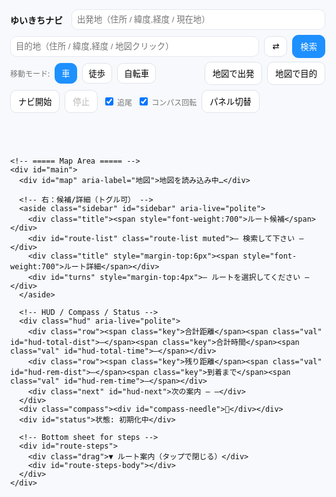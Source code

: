<!doctype html>
<html lang="ja">
<head>
  <meta charset="utf-8" />
  <meta name="viewport" content="width=device-width,initial-scale=1,viewport-fit=cover" />
  <title>ゆいきちナビ</title>
  <link rel="stylesheet" href="https://unpkg.com/leaflet@1.9.4/dist/leaflet.css" />
  <style>
    :root{--accent:#1e90ff;--bg:#f7f9fc;--ink:#111;--card:#fff}
    html,body{height:100%;margin:0;font-family:system-ui,-apple-system,Segoe UI,Roboto,'Noto Sans JP',sans-serif;background:var(--bg);color:var(--ink)}
    #app{height:100%;display:flex;flex-direction:column}

    /* ===== Top Toolbar（地図の外に固定） ===== */
    header.toolbar{background:var(--card);box-shadow:0 1px 8px rgba(0,0,0,.06);padding:8px}
    .bar{display:flex;gap:8px;align-items:center;flex-wrap:wrap}
    .brand{font-weight:800;margin-right:6px}
    .ipt{padding:8px;border:1px solid #e4e8ee;border-radius:10px;min-width:220px;flex:1 1 240px}
    .btn{padding:8px 12px;border:1px solid #dfe3ea;border-radius:10px;background:#fff;cursor:pointer}
    .btn.primary{background:var(--accent);border-color:var(--accent);color:#fff}
    .mode-btn{padding:6px 10px;border-radius:10px;border:1px solid #dfe3ea;background:#fff}
    .mode-btn.active{background:var(--accent);color:#fff;border-color:var(--accent)}
    .muted{font-size:12px;color:#777}
    .collapse-area{display:flex;gap:8px;align-items:center;flex-wrap:wrap}
    .collapse{display:none}

    /* ===== Map / Sidebar / HUD ===== */
    #main{position:relative;flex:1;min-height:420px}
    #map{position:absolute;inset:0}

    /* 右の候補/詳細はトグル表示できる */
    .sidebar{position:absolute;right:12px;top:12px;z-index:1400;background:#fff;padding:10px;border-radius:14px;box-shadow:0 12px 30px rgba(0,0,0,0.12);width:360px;max-height:72vh;overflow:auto}
    .sidebar.hidden{display:none}
    .sidebar .title{display:flex;justify-content:space-between;align-items:center;margin-bottom:6px}
    .route-item{padding:8px;border-radius:10px;border:1px solid #eee;margin-bottom:6px;cursor:pointer}
    .route-item.selected{background:var(--accent);color:#fff;border-color:var(--accent);font-weight:700}
    .turn-step{padding:6px;border-bottom:1px dashed #eee}

    /* HUDは小型化 */
    .hud{position:absolute;left:12px;bottom:12px;z-index:1500;background:rgba(255,255,255,0.92);padding:6px 8px;border-radius:10px;box-shadow:0 8px 20px rgba(0,0,0,.12)}
    .hud .row{display:flex;gap:8px;align-items:baseline;flex-wrap:wrap}
    .hud .key{font-size:11px;color:#666}
    .hud .val{font-weight:700;font-size:12px}
    .hud .next{font-size:11px;color:#444;margin-top:2px}

    .compass{position:absolute;right:12px;bottom:12px;z-index:1500;background:rgba(255,255,255,0.95);padding:6px;border-radius:50%;width:40px;height:40px;display:grid;place-items:center;box-shadow:0 6px 18px rgba(0,0,0,0.12)}
    .compass > div{transform-origin:center center}
    #status{position:absolute;left:12px;top:12px;z-index:1500;background:rgba(255,255,255,0.95);padding:6px 8px;border-radius:10px;box-shadow:0 6px 18px rgba(0,0,0,0.12);font-size:12px}

    /* ルートの下部ステップ（ボトムシート） */
    #route-steps{position:absolute;left:0;right:0;bottom:0;background:rgba(255,255,255,0.96);border-top:1px solid #eee;max-height:42%;overflow:auto;padding:10px;display:none;z-index:1401}
    #route-steps .drag{font-size:12px;color:#666;text-align:center;margin-bottom:4px}

    /* Leaflet zoom buttons bigger on mobile */
    .leaflet-control-zoom{transform-origin:top left}

    @media(max-width:900px){
      .ipt{min-width:140px;flex:1 1 160px}
      .collapse{display:inline-flex}
      .collapse-area{display:none}
      .sidebar{width:min(92vw,420px);top:auto;bottom:12px;max-height:46vh}
      .leaflet-control-zoom{transform:scale(1.35)}
    }
    @media(min-width:901px){
      .leaflet-control-zoom{transform:scale(1.15)}
    }
  </style>
</head>
<body>
  <div id="app">
    <!-- ===== Toolbar（地図の外。スマホで折りたたみ可） ===== -->
    <header class="toolbar">
      <div class="bar">
        <div class="brand">ゆいきちナビ</div>
        <input id="from" class="ipt" placeholder="出発地（住所 / 緯度,経度 / 現在地）" />
        <input id="to" class="ipt" placeholder="目的地（住所 / 緯度,経度 / 地図クリック）" />
        <button id="swap" class="btn" title="入れ替え">⇄</button>
        <button id="search" class="btn primary">検索</button>
        <button id="toggle-more" class="btn collapse" aria-expanded="false">詳細 ▾</button>
      </div>
      <div id="more" class="bar collapse-area" style="margin-top:6px">
        <div class="muted">移動モード:</div>
        <button class="mode-btn active" data-mode="driving" id="m-driv">車</button>
        <button class="mode-btn" data-mode="foot" id="m-foot">徒歩</button>
        <button class="mode-btn" data-mode="bike" id="m-bike">自転車</button>
        <span style="flex:1"></span>
        <button id="set-from-map" class="btn">地図で出発</button>
        <button id="set-to-map" class="btn">地図で目的</button>
        <button id="start-nav" class="btn">ナビ開始</button>
        <button id="stop-nav" class="btn" disabled>停止</button>
        <label class="muted"><input type="checkbox" id="chk-follow" checked> 追尾</label>
        <label class="muted"><input type="checkbox" id="chk-rotate" checked> コンパス回転</label>
        <button id="toggle-sidebar" class="btn" title="右パネルの表示/非表示">パネル切替</button>
      </div>
    </header>

    <!-- ===== Map Area ===== -->
    <div id="main">
      <div id="map" aria-label="地図">地図を読み込み中…</div>

      <!-- 右：候補/詳細（トグル可） -->
      <aside class="sidebar" id="sidebar" aria-live="polite">
        <div class="title"><span style="font-weight:700">ルート候補</span></div>
        <div id="route-list" class="route-list muted">— 検索して下さい —</div>
        <div class="title" style="margin-top:6px"><span style="font-weight:700">ルート詳細</span></div>
        <div id="turns" style="margin-top:4px">— ルートを選択してください —</div>
      </aside>

      <!-- HUD / Compass / Status -->
      <div class="hud" aria-live="polite">
        <div class="row"><span class="key">合計距離</span><span class="val" id="hud-total-dist">—</span><span class="key">合計時間</span><span class="val" id="hud-total-time">—</span></div>
        <div class="row"><span class="key">残り距離</span><span class="val" id="hud-rem-dist">—</span><span class="key">到着まで</span><span class="val" id="hud-rem-time">—</span></div>
        <div class="next" id="hud-next">次の案内 — —</div>
      </div>
      <div class="compass"><div id="compass-needle">🧭</div></div>
      <div id="status">状態: 初期化中</div>

      <!-- Bottom sheet for steps -->
      <div id="route-steps">
        <div class="drag">▼ ルート案内（タップで閉じる）</div>
        <div id="route-steps-body"></div>
      </div>
    </div>
  </div>

  <script src="https://unpkg.com/leaflet@1.9.4/dist/leaflet.js"></script>
  <script src="https://cdn.jsdelivr.net/npm/@turf/turf@6/turf.min.js"></script>
  <script>
  // ===== グローバル再初期化防止 =====
  if (window._yuikichiUltraInit) {
    console.warn('already initialized');
  } else {
    window._yuikichiUltraInit = true;

    (function(){
      const S = {
        map:null, from:null, to:null,
        routes:[], routeLayers:[], turnMarkers:[], progressLayer:null,
        selected:-1, nav:false, watchId:null,
        heading:0, lastHeadingTs:0, setMode:'driving',
        mapClickMode:null, follow:true, rotate:true, useDummy:false,
        lastRerouteTs:0, lastSnapIdx:0,
      };

      // ===== Elements
      const E = {
        from: qs('#from'), to: qs('#to'), swap: qs('#swap'), search: qs('#search'),
        modes: qsa('.mode-btn'), setFromMap: qs('#set-from-map'), setToMap: qs('#set-to-map'),
        routeList: qs('#route-list'), turns: qs('#turns'), status: qs('#status'),
        startNav: qs('#start-nav'), stopNav: qs('#stop-nav'),
        hudTotalDist: qs('#hud-total-dist'), hudTotalTime: qs('#hud-total-time'),
        hudRemDist: qs('#hud-rem-dist'), hudRemTime: qs('#hud-rem-time'), hudNext: qs('#hud-next'),
        chkFollow: qs('#chk-follow'), chkRotate: qs('#chk-rotate'),
        compass: qs('#compass-needle'), sidebar: qs('#sidebar'),
        stepsSheet: qs('#route-steps'), stepsBody: qs('#route-steps-body'),
        toggleMore: qs('#toggle-more'), more: qs('#more'), toggleSidebar: qs('#toggle-sidebar'),
      };

      // ===== Helpers
      function qs(s){return document.querySelector(s)}
      function qsa(s){return Array.from(document.querySelectorAll(s))}
      function setStatus(msg, err){E.status.textContent = '状態: '+msg; E.status.style.color = err?'red':'#111'; console.log('[nav]', msg)}
      function formatDist(m){return m>=1000? (m/1000).toFixed(2)+' km' : Math.round(m)+' m'}
      function formatDuration(sec){ if(sec==null) return '—'; const s=Math.round(sec); const h=Math.floor(s/3600); const m=Math.round((s%3600)/60); return h>0? `${h}時間${m}分` : `${m}分`}
      const SPEED_KMH = {foot:4.8, bike:16, driving:42}
      function etaSeconds(meters, mode){ const v=SPEED_KMH[mode]||42; return (meters/1000)/v*3600 }

      function jpInstruction(step){
        if(!step||!step.maneuver) return '直進';
        const m=step.maneuver, type=m.type||'', mod=m.modifier||'', name=step.name?`（${step.name}）`:'';
        const round=`${m.exit? m.exit+' 番目の出口':''}`;
        const dir=({left:'左方向','slight left':'やや左方向','sharp left':'大きく左方向',right:'右方向','slight right':'やや右方向','sharp right':'大きく右方向',straight:'直進',uturn:'Uターン'})[mod]||'';
        let t='進む';
        switch(type){case'depart':t='出発';break;case'arrive':t='目的地に到着';break;case'turn':t=dir||'曲がる';break;case'new name':t='道なりに進む';break;case'merge':t='合流';break;case'on ramp':t='入口から進入';break;case'off ramp':t='出口で出る';break;case'roundabout':case'rotary':t=`環状交差点で${round||'目的の出口'}へ`;break;case'roundabout turn':t=`環状交差点で${dir}`;break;case'fork':t=`分岐で${dir}`;break;case'end of road':t=`突き当たりで${dir}`;break;case'continue':t='直進';break;case'use lane':t='車線に従う';break}
        return `${t}${name}`.trim()
      }

      // ===== Map init
      const map = L.map('map', {center:[35.681236,139.767125], zoom:5, zoomControl:true});
      L.tileLayer('https://{s}.tile.openstreetmap.org/{z}/{x}/{y}.png',{maxZoom:19, attribution:'© OpenStreetMap contributors'}).addTo(map);
      S.map = map;

      // Current marker (heading capable)
      function setCurrentMarker(lat,lon,bearing){
        const html = `<div class="marker-heading rotateable" style="position:relative;width:22px;height:22px;border-radius:50%;background:#1e90ff;border:2px solid #fff;box-shadow:0 0 0 2px rgba(30,144,255,.25)"></div>`;
        if(!S.cur){ S.cur = L.marker([lat,lon],{icon:L.divIcon({html, className:'', iconSize:[22,22]})}).addTo(map) }
        S.cur.setLatLng([lat,lon]);
        try{ const el=S.cur.getElement().querySelector('.rotateable'); if(el){ el.style.transform=`rotate(${bearing||0}deg)` } }catch{}
      }

      // Parse & Geocode
      function parseLatLon(q){ if(!q) return null; const m=q.trim().match(/^(-?\d+(?:\.\d+)?)[,\s]+(-?\d+(?:\.\d+)?)/); if(m) return {lat:parseFloat(m[1]), lon:parseFloat(m[2]), display_name:`${parseFloat(m[1]).toFixed(5)}, ${parseFloat(m[2]).toFixed(5)}`}; return null }
      async function geocode(q){ const p=parseLatLon(q); if(p) return p; const url='https://nominatim.openstreetmap.org/search?format=json&limit=5&q='+encodeURIComponent(q); try{ const ctrl=new AbortController(); const t=setTimeout(()=>ctrl.abort(),8000); const res=await fetch(url,{signal:ctrl.signal, headers:{'Accept-Language':'ja'}}); clearTimeout(t); if(!res.ok) throw new Error('HTTP '+res.status); const j=await res.json(); if(j&&j.length>0) return {lat:+j[0].lat, lon:+j[0].lon, display_name:j[0].display_name}; return null }catch(e){ console.warn('geocode fail',e); return null } }

      async function fetchRoutes(from,to,mode){ const profile=mode==='driving'?'driving': mode==='foot'?'foot':'bicycle'; const url=`https://router.project-osrm.org/route/v1/${profile}/${from.lon},${from.lat};${to.lon},${to.lat}?overview=full&geometries=geojson&steps=true&alternatives=true`; try{ const ctrl=new AbortController(); const t=setTimeout(()=>ctrl.abort(),12000); const res=await fetch(url,{signal:ctrl.signal}); clearTimeout(t); if(!res.ok) throw new Error('HTTP '+res.status); const j=await res.json(); if(j && j.code==='Ok' && j.routes && j.routes.length>0) return j.routes; return null }catch(e){ console.warn('fetchRoutes fail',e); return null } }

      // ===== Draw / Select routes
      function clearRoutes(){ S.routeLayers.forEach(l=>{try{map.removeLayer(l)}catch{}}); S.routeLayers=[]; S.turnMarkers.forEach(m=>{try{map.removeLayer(m)}catch{}}); S.turnMarkers=[]; if(S.progressLayer){ try{ map.removeLayer(S.progressLayer) }catch{} S.progressLayer=null } E.routeList.innerHTML=''; E.turns.innerHTML=''; S.routes=[]; S.selected=-1; E.hudTotalDist.textContent='—'; E.hudTotalTime.textContent='—'; E.hudRemDist.textContent='—'; E.hudRemTime.textContent='—'; qs('#route-steps').style.display='none' }

      function makeTurnMarker(step){ if(!step||!step.maneuver||!step.maneuver.location) return null; const [lon,lat]=step.maneuver.location; const marker=L.circleMarker([lat,lon],{radius:6,weight:2,color:'#1e90ff',fillColor:'#1e90ff',fillOpacity:.9}); const label=`<div style="font-weight:700">${jpInstruction(step)}</div><div class='muted'>${formatDist(step.distance)} ${step.name? '｜'+step.name:''}</div>`; marker.bindPopup(label); marker.bindTooltip(jpInstruction(step),{permanent:false,direction:'top',offset:[0,-6]}); return marker }

      function drawRoutes(routes){ clearRoutes(); S.routes=routes; routes.forEach((r,i)=>{ const coords=r.geometry.coordinates.map(c=>[c[1],c[0]]); const line=L.polyline(coords,{color:i===0?'#1e90ff':'#888',weight:i===0?7:5,opacity:i===0?0.95:0.45}).addTo(map); line.on('click',()=> selectRoute(i)); line.bindTooltip(`候補 ${i+1}｜${(r.distance/1000).toFixed(2)} km｜${formatDuration(etaSeconds(r.distance,S.setMode))}`); S.routeLayers.push(line);
        const steps=(r.legs&&r.legs[0]&&r.legs[0].steps)? r.legs[0].steps:[]; const every=Math.max(1,Math.floor(steps.length/40)); steps.forEach((s,idx)=>{ if(!s.maneuver||s.maneuver.type==='depart') return; if(idx%every!==0 && s.maneuver.type!=='turn' && s.maneuver.type!=='arrive') return; const m=makeTurnMarker(s); if(m){ m.addTo(map); S.turnMarkers.push(m) } });
        const div=document.createElement('div'); div.className='route-item'; if(i===0) div.classList.add('selected'); div.textContent=`候補 ${i+1} — ${(r.distance/1000).toFixed(2)} km / ${formatDuration(etaSeconds(r.distance,S.setMode))}`; div.addEventListener('click',()=> selectRoute(i)); E.routeList.appendChild(div); }); S.selected=0; selectRoute(0) }

      function selectRoute(i){ if(i<0||i>=S.routes.length) return; S.selected=i; S.routeLayers.forEach((l,idx)=>{ l.setStyle({color: idx===i? '#1e90ff':'#888', weight: idx===i?8:5, opacity: idx===i?0.98:0.4}); if(idx===i) l.bringToFront() }); E.routeList.querySelectorAll('.route-item').forEach((n,idx)=> n.classList.toggle('selected', idx===i)); const r=S.routes[i]; const steps=r.legs[0].steps; renderTurns(steps); const coords=r.geometry.coordinates.map(c=>[c[1],c[0]]); map.fitBounds(L.latLngBounds(coords),{padding:[50,50]}); E.hudTotalDist.textContent=(r.distance/1000).toFixed(2)+' km'; E.hudTotalTime.textContent=formatDuration(etaSeconds(r.distance,S.setMode)); S.lastSnapIdx=0; if(S.progressLayer){ try{map.removeLayer(S.progressLayer)}catch{} S.progressLayer=null } }

      function renderTurns(steps){ E.turns.innerHTML=''; if(!steps||!steps.length){ E.turns.textContent='ターンバイターンデータがありません'; return } const fr=document.createDocumentFragment(); steps.forEach((s)=>{ const node=document.createElement('div'); node.className='turn-step'; node.innerHTML=`<div><strong>${jpInstruction(s)}</strong></div><div class='muted'>距離: ${formatDist(s.distance)} ${s.name?'｜道路: '+s.name:''}</div>`; node.addEventListener('mouseenter',()=>{ if(!s.maneuver||!s.maneuver.location) return; const [lon,lat]=s.maneuver.location; L.popup({autoClose:true,closeButton:false,offset:[0,-10]}).setLatLng([lat,lon]).setContent(`<b>${jpInstruction(s)}</b><div class='muted'>${formatDist(s.distance)} ${s.name? '｜'+s.name:''}</div>`).openOn(map) }); fr.appendChild(node) }); E.turns.appendChild(fr); // bottom sheet
        const listHtml = steps.map((s,idx)=>`<li data-idx="${idx}">${jpInstruction(s)} <span class='muted'>${formatDist(s.distance||0)}</span></li>`).join(''); E.stepsBody.innerHTML = `<ol>${listHtml}</ol>`; E.stepsSheet.style.display='block'; E.stepsBody.querySelectorAll('li').forEach(li=> li.addEventListener('click',()=>{ const s=steps[+li.dataset.idx]; if(s&&s.maneuver){ const [lon,lat]=s.maneuver.location; map.panTo([lat,lon]); L.popup().setLatLng([lat,lon]).setContent(`<b>${jpInstruction(s)}</b>`).openOn(map) } })) }

      // ===== Navigation
      function startNavigation(){ if(S.nav) return; if(!S.routes.length){ setStatus('先にルートを検索してください',true); return } S.nav=true; setStatus('ナビ開始'); E.startNav.disabled=true; E.stopNav.disabled=false; if(!navigator.geolocation){ setStatus('位置情報非対応。ダミーを使用します',true); applyDummy(); return } try{ S.watchId = navigator.geolocation.watchPosition(onNavPos, onNavErr,{enableHighAccuracy:true, maximumAge:1000, timeout:15000}) }catch(e){ console.warn(e); applyDummy() } }
      function stopNavigation(){ if(!S.nav) return; S.nav=false; setStatus('ナビ停止'); E.startNav.disabled=false; E.stopNav.disabled=true; try{ if(S.watchId!=null){ navigator.geolocation.clearWatch(S.watchId); S.watchId=null } }catch{} }
      function onNavErr(err){ console.warn('nav err',err); if(err&&err.code===1){ setStatus('位置情報が許可されていません',true) } }
      function offRouteThreshold(){ return S.setMode==='foot'?30: S.setMode==='bike'?50:100 }
      function rerouteCooldownMs(){ return 8000 }
      function updateProgressLayer(route, snapIdx){ if(!route) return; const coords=route.geometry.coordinates; if(snapIdx<=0) return; const seg=coords.slice(0,Math.min(snapIdx+1,coords.length)).map(c=>[c[1],c[0]]); if(!S.progressLayer){ S.progressLayer=L.polyline(seg,{color:'#2ecc71',weight:8,opacity:.9}).addTo(map) } else { S.progressLayer.setLatLngs(seg) } }
      function norm360(d){ if(typeof d!=='number'||Number.isNaN(d)) return 0; return (d%360+360)%360 }
      function onNavPos(pos){ const lat=pos.coords.latitude, lon=pos.coords.longitude; let bearing=0; const now=Date.now(); const fresh=(now - S.lastHeadingTs) < 2500; if(fresh){ bearing=norm360(S.heading) } else if(S._prev){ const dy=lat-S._prev.lat, dx=lon-S._prev.lon; if(Math.abs(dy)+Math.abs(dx) > 1e-6){ bearing=norm360(Math.atan2(dx,dy)*180/Math.PI) } } setCurrentMarker(lat,lon,bearing); if(S.follow){ const z=Math.max(15,map.getZoom()); map.setView([lat,lon], Math.min(17,z)) } if(S.rotate){ try{ E.compass.style.transform=`rotate(${bearing}deg)` }catch{} } else { try{ E.compass.style.transform='none' }catch{} } S._prev={lat,lon}; if(S.useDummy) return; const route=S.routes[S.selected]; if(!route) return; const line=turf.lineString(route.geometry.coordinates); const pt=turf.point([lon,lat]); const snapped=turf.nearestPointOnLine(line, pt, {units:'meters'}); const distTo=snapped.properties.dist; const snapIdx=snapped.properties.index||0; if(snapIdx>S.lastSnapIdx){ S.lastSnapIdx=snapIdx; updateProgressLayer(route,snapIdx) }
        const steps=route.legs[0].steps||[]; let chosen=null; for(let i=0;i<steps.length;i++){ const st=steps[i]; const loc=st.maneuver&&st.maneuver.location; if(!loc) continue; const d=turf.distance(turf.point([lon,lat]), turf.point([loc[0],loc[1]]), {units:'meters'}); if(d>5){ chosen={index:i, step:st, dist:d}; break } } if(!chosen && steps.length){ chosen={index:steps.length-1, step:steps[steps.length-1], dist:0} }
        if(chosen){ const msg=`${formatDist(chosen.dist)} 先、${jpInstruction(chosen.step)}`; E.hudNext.textContent=`次の案内 — ${msg}`; if(chosen.dist<60){ speakJa(msg) } }
        const totalDist=route.distance; const totalDur=etaSeconds(route.distance,S.setMode); const remLine=turf.lineString(route.geometry.coordinates.slice(snapIdx)); const remKm=turf.length(remLine,{units:'kilometers'}); const remM=Math.max(0,Math.round(remKm*1000)); const remSec = totalDist>0 ? (totalDur*(remM/totalDist)) : 0; E.hudRemDist.textContent=formatDist(remM); E.hudRemTime.textContent=formatDuration(remSec);
        const nowMs=Date.now(); if(distTo>offRouteThreshold() && (nowMs-S.lastRerouteTs)>rerouteCooldownMs()){ S.lastRerouteTs=nowMs; setStatus(`コース外（${Math.round(distTo)}m）。再検索…`); const cur={lat,lon}; const dest=S.to; if(dest){ fetchRoutes(cur,dest,S.setMode).then(rs=>{ if(rs&&rs.length){ drawRoutes(rs); setStatus('自動リルート完了'); if(S.follow) map.setView([lat,lon],16) } else { setStatus('リルート失敗',true) } }) } }
      }

      function speakJa(t){ if(!window.speechSynthesis) return; try{ const u=new SpeechSynthesisUtterance(t); u.lang='ja-JP'; window.speechSynthesis.cancel(); window.speechSynthesis.speak(u) }catch{} }

      function initOrientation(){ function scr(){ const a=(screen.orientation&&typeof screen.orientation.angle==='number')? screen.orientation.angle : (typeof window.orientation==='number'? window.orientation:0); return a||0 } function fromAlpha(alpha){ S.heading = norm360(360 - alpha + scr()); S.lastHeadingTs=Date.now() } function gen(e){ const wh=(typeof e.webkitCompassHeading==='number'? e.webkitCompassHeading : null); if(wh!=null && !Number.isNaN(wh)){ S.heading=norm360(wh); S.lastHeadingTs=Date.now() } else if(typeof e.alpha==='number' && !Number.isNaN(e.alpha)){ fromAlpha(e.alpha) } }
        if(window.DeviceOrientationEvent && typeof DeviceOrientationEvent.requestPermission==='function'){ document.body.addEventListener('click', function once(){ DeviceOrientationEvent.requestPermission().then(st=>{ if(st==='granted'){ window.addEventListener('deviceorientation', gen,{passive:true}); window.addEventListener('deviceorientationabsolute', gen,{passive:true}) } }).catch(()=>{}); document.body.removeEventListener('click', once) }, {once:true}) }
        else if(window.DeviceOrientationEvent){ window.addEventListener('deviceorientationabsolute', gen,{passive:true}); window.addEventListener('deviceorientation', gen,{passive:true}) }
        window.addEventListener('orientationchange', ()=>{ S.lastHeadingTs=0 }, {passive:true}) }
      initOrientation();

      // ===== Dummy location fallback
      const DUMMY={lat:35.170915, lon:136.881537};
      function applyDummy(){ S.useDummy=true; setCurrentMarker(DUMMY.lat,DUMMY.lon,0); map.setView([DUMMY.lat,DUMMY.lon],16); setStatus('ダミー位置を使用中') }

      // ===== Input helpers
      async function resolveFromInput(){ const v=(E.from.value||'').trim(); if(!v || v==='現在地' || v==='いま' || v.toLowerCase()==='current'){ return await getCurrentLocation() } const g=await geocode(v); if(!g) throw new Error('出発地が見つかりません'); return g }
      async function resolveToInput(){ const v=(E.to.value||'').trim(); const g=parseLatLon(v) || (v? await geocode(v):null); if(!g) throw new Error('目的地が見つかりません'); return g }
      function getCurrentLocation(){ return new Promise((res,rej)=>{ if(!navigator.geolocation){ rej(new Error('この端末は位置情報に対応していません')); return } navigator.geolocation.getCurrentPosition(p=> res({lat:p.coords.latitude, lon:p.coords.longitude, display_name:'現在地'}), err=> rej(err), {enableHighAccuracy:true, timeout:12000}) }) }

      // ===== UI wiring
      E.swap.addEventListener('click',()=>{ const a=E.from.value; E.from.value=E.to.value; E.to.value=a; const af=S.from; S.from=S.to; S.to=af })
      E.modes.forEach(b=> b.addEventListener('click', async ()=>{ E.modes.forEach(x=>x.classList.remove('active')); b.classList.add('active'); S.setMode=b.dataset.mode; if(S.from&&S.to){ setStatus('モード変更: 再検索…'); const routes=await fetchRoutes(S.from,S.to,S.setMode); if(routes){ drawRoutes(routes); setStatus('モード変更を反映しました') } else { setStatus('モード変更の反映に失敗',true) } } }))
      E.setFromMap.addEventListener('click',()=>{ S.mapClickMode='from'; setStatus('地図をタップして出発地を選んでください') })
      E.setToMap.addEventListener('click',()=>{ S.mapClickMode='to'; setStatus('地図をタップして目的地を選んでください') })
      map.on('click',(e)=>{ if(S.mapClickMode==='from'){ S.from={lat:e.latlng.lat, lon:e.latlng.lng, display_name:`${e.latlng.lat.toFixed(5)}, ${e.latlng.lng.toFixed(5)}`}; E.from.value=S.from.display_name; S.mapClickMode=null; setStatus('出発地を設定しました') } else if(S.mapClickMode==='to'){ S.to={lat:e.latlng.lat, lon:e.latlng.lng, display_name:`${e.latlng.lat.toFixed(5)}, ${e.latlng.lng.toFixed(5)}`}; E.to.value=S.to.display_name; S.mapClickMode=null; setStatus('目的地を設定しました') } })

      E.search.addEventListener('click', async ()=>{ try{ setStatus('出発地を解決中...'); const f=await resolveFromInput(); S.from=f; setStatus('目的地を解決中...'); const t=await resolveToInput(); S.to=t; setStatus('ルート検索中...'); const rs=await fetchRoutes(f,t,S.setMode); if(!rs){ setStatus('ルート検索に失敗しました（外部API制限の可能性）',true); return } drawRoutes(rs); setStatus('ルート候補を表示しました') }catch(e){ setStatus(e.message||'検索に失敗しました',true) } })
      E.startNav.addEventListener('click', startNavigation)
      E.stopNav.addEventListener('click', stopNavigation)
      E.chkFollow.addEventListener('change',()=>{ S.follow=E.chkFollow.checked })
      E.chkRotate.addEventListener('change',()=>{ S.rotate=E.chkRotate.checked; if(!S.rotate){ try{ E.compass.style.transform='none' }catch{} } })
      ;[E.from,E.to].forEach(i=> i.addEventListener('keydown',e=>{ if(e.key==='Enter') E.search.click() }))

      // Sidebar toggle & mobile more toggle
      E.toggleSidebar.addEventListener('click',()=>{ E.sidebar.classList.toggle('hidden') })
      E.toggleMore.addEventListener('click',()=>{ const open = E.more.style.display!=='none' && getComputedStyle(E.more).display!=='none'; if(open){ E.more.style.display='none'; E.toggleMore.setAttribute('aria-expanded','false'); E.toggleMore.textContent='詳細 ▸' } else { E.more.style.display='flex'; E.toggleMore.setAttribute('aria-expanded','true'); E.toggleMore.textContent='詳細 ▾' } })
      // Bottom sheet close on tap of drag bar
      qs('#route-steps').addEventListener('click',()=>{ const s=qs('#route-steps'); s.style.display = (s.style.display==='none'?'block':'none') })

      // Init
      setStatus('初期化完了 — 出発地と目的地を入力して検索してください')

      // ===== Mini self tests (do not change) =====
      ;(function(){
        function eq(name,a,b){ if(a!==b){ console.error('TEST FAIL',name,a,b) } else { console.log('TEST OK',name) } }
        eq('formatDist_500', formatDist(500), '500 m')
        eq('formatDist_1500', formatDist(1500), '1.50 km')
        eq('formatDuration_59m', formatDuration(59*60), '59分')
        eq('formatDuration_2h5m', formatDuration(2*3600+5*60), '2時間5分')
        const d=10000; const f=Math.round(etaSeconds(d,'foot')/60), b=Math.round(etaSeconds(d,'bike')/60), c=Math.round(etaSeconds(d,'driving')/60); if(!(f>b && b>c)) console.error('TEST FAIL eta order'); else console.log('TEST OK eta order')
      })()

      // Export for console
      window._yuikichi = { state:S }
    })();
  }
  </script>
</body>
</html>
